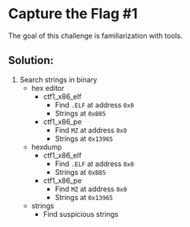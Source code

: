 # Capture the Flag #1

The goal of this challenge is familiarization with tools.

## Solution:
1. Search strings in binary
    - hex editor
        - ctf1_x86_elf
            - Find `.ELF` at address `0x0`
            - Strings at `0xB85`
        - ctf1_x86_pe
            - Find `MZ` at address `0x0`
            - Strings at `0x13965`
    - hexdump
        - ctf1_x86_elf
            - Find `.ELF` at address `0x0`
            - Strings at `0xB85`
        - ctf1_x86_pe
            - Find `MZ` at address `0x0`
            - Strings at `0x13965`
    - strings
        - Find suspicious strings